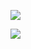 <p>
<img src="https://img.shields.io/static/v1?label=language&message=Java&color=blue"/>
</p>

![](https://github-readme-stats.vercel.app/api?username=你的用户名&show_icons=true&theme=dark&count_private=true)

